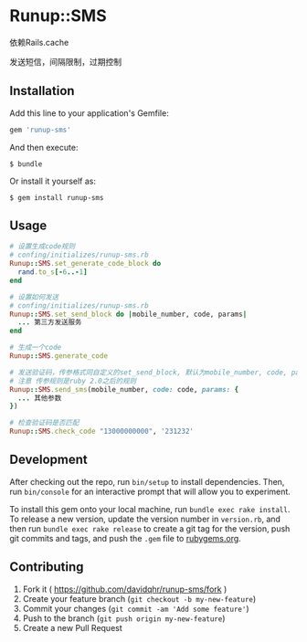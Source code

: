 # Runup::SMS

依赖Rails.cache

发送短信，间隔限制，过期控制

## Installation

Add this line to your application's Gemfile:

```ruby
gem 'runup-sms'
```

And then execute:

    $ bundle

Or install it yourself as:

    $ gem install runup-sms

## Usage

```ruby
# 设置生成code规则
# confing/initializes/runup-sms.rb
Runup::SMS.set_generate_code_block do
  rand.to_s[-6..-1]
end
```

```ruby
# 设置如何发送
# confing/initializes/runup-sms.rb
Runup::SMS.set_send_block do |mobile_number, code, params|
  ... 第三方发送服务
end
```

```ruby
# 生成一个code
Runup::SMS.generate_code
```

```ruby
# 发送验证码，传参格式同自定义的set_send_block, 默认为mobile_number, code, params
# 注意 传参规则是ruby 2.0之后的规则
Runup::SMS.send_sms(mobile_number, code: code, params: {
  ... 其他参数
})
```

```ruby
# 检查验证码是否匹配
Runup::SMS.check_code "13000000000", '231232'
```

## Development

After checking out the repo, run `bin/setup` to install dependencies. Then, run `bin/console` for an interactive prompt that will allow you to experiment.

To install this gem onto your local machine, run `bundle exec rake install`. To release a new version, update the version number in `version.rb`, and then run `bundle exec rake release` to create a git tag for the version, push git commits and tags, and push the `.gem` file to [rubygems.org](https://rubygems.org).

## Contributing

1. Fork it ( https://github.com/davidqhr/runup-sms/fork )
2. Create your feature branch (`git checkout -b my-new-feature`)
3. Commit your changes (`git commit -am 'Add some feature'`)
4. Push to the branch (`git push origin my-new-feature`)
5. Create a new Pull Request
